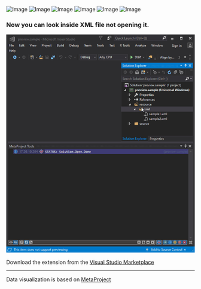 ![Image](https://img.shields.io/github/license/viacheslav-lozinskyi/Preview-XML)
![Image](https://img.shields.io/github/issues/viacheslav-lozinskyi/Preview-XML)
![Image](https://img.shields.io/github/languages/code-size/viacheslav-lozinskyi/Preview-XML)
![Image](https://img.shields.io/badge/Visual%20Studio-2019-blueviolet)
![Image](https://img.shields.io/badge/Visual%20Studio-2017-blueviolet)
![Image](https://img.shields.io/badge/Visual%20Studio-2015-blueviolet)

### Now you can look inside XML file not opening it.

![Image](resource/video/Presentation1.gif)

Download the extension from the [Visual Studio Marketplace](https://marketplace.visualstudio.com/items?itemName=ViacheslavLozinskyi.Preview-XML)
<hr>
Data visualization is based on <a href="https://marketplace.visualstudio.com/items?itemName=ViacheslavLozinskyi.MetaProject">MetaProject</a>
